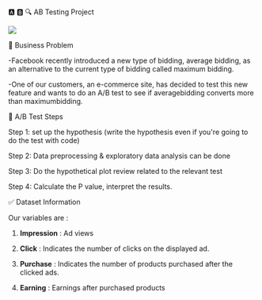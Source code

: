:a: :b: :mag: AB Testing Project

![](https://cdn.ttgtmedia.com/rms/onlineimages/mobile_computing-ab_testing.png)


 :file_folder:  Business Problem
 
-Facebook recently introduced a new type of bidding, average bidding, as an alternative to the current type of bidding called maximum bidding.

-One of our customers, an e-commerce site, has decided to test this new feature and wants to do an A/B test to see if averagebidding converts 
more than maximumbidding.
 
 
 :feet: A/B Test Steps
 
Step 1: set up the hypothesis (write the hypothesis even if you're going to do the test with code)

Step 2: Data preprocessing & exploratory data analysis can be done

Step 3: Do the hypothetical plot review related to the relevant test

Step 4: Calculate the P value, interpret the results.
 
 
 
 :white_check_mark:  Dataset Information

Our variables are : 

1. **Impression** : Ad views

2. **Click** : Indicates the number of clicks on the displayed ad.

3. **Purchase** : Indicates the number of products purchased after the clicked ads.

4. **Earning** : Earnings after purchased products

